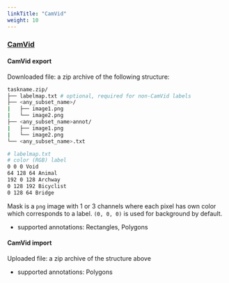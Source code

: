 ```yaml
---
linkTitle: "CamVid"
weight: 10
---
```


### [CamVid](http://mi.eng.cam.ac.uk/research/projects/VideoRec/CamVid/)<a id="camvid" />

#### CamVid export

Downloaded file: a zip archive of the following structure:

```bash
taskname.zip/
├── labelmap.txt # optional, required for non-CamVid labels
├── <any_subset_name>/
|   ├── image1.png
|   └── image2.png
├── <any_subset_name>annot/
|   ├── image1.png
|   └── image2.png
└── <any_subset_name>.txt

# labelmap.txt
# color (RGB) label
0 0 0 Void
64 128 64 Animal
192 0 128 Archway
0 128 192 Bicyclist
0 128 64 Bridge
```

Mask is a `png` image with 1 or 3 channels where each pixel
has own color which corresponds to a label.
`(0, 0, 0)` is used for background by default.

- supported annotations: Rectangles, Polygons

#### CamVid import

Uploaded file: a zip archive of the structure above

- supported annotations: Polygons
